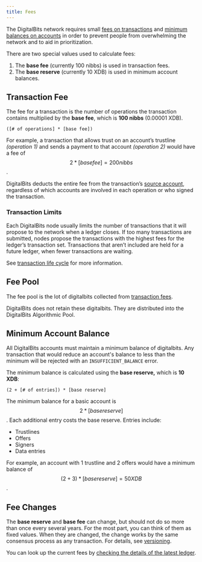```yaml
---
title: Fees
---
```


The DigitalBits network requires small [fees on transactions](#transaction-fee) and [minimum balances on accounts](#minimum-account-balance) in order to prevent people from overwhelming the network and to aid in prioritization.

There are two special values used to calculate fees:

1. The **base fee** (currently 100 nibbs) is used in transaction fees.
2. The **base reserve** (currently 10 XDB) is used in minimum account balances.


## Transaction Fee

The fee for a transaction is the number of operations the transaction contains multiplied by the **base fee**, which is **100 nibbs** (0.00001 XDB).

```math-formula
([# of operations] * [base fee])
```

For example, a transaction that allows trust on an account’s trustline *(operation 1)* and sends a payment to that account *(operation 2)* would have a fee of $$2 * [base fee] = 200 nibbs$$.

DigitalBits deducts the entire fee from the transaction’s [source account](./transactions.md#source-account), regardless of which accounts are involved in each operation or who signed the transaction.


### Transaction Limits

Each DigitalBits node usually limits the number of transactions that it will propose to the network when a ledger closes. If too many transactions are submitted, nodes propose the transactions with the highest fees for the ledger’s transaction set. Transactions that aren’t included are held for a future ledger, when fewer transactions are waiting.

See [transaction life cycle](./transactions.md#life-cycle) for more information.

## Fee Pool

The fee pool is the lot of digitalbits collected from [transaction fees](./fees.md#transaction-fee).

DigitalBits does not retain these digitalbits. They are distributed into the DigitalBits Algorithmic Pool. 



## Minimum Account Balance

All DigitalBits accounts must maintain a minimum balance of digitalbits. Any transaction that would reduce an account's balance to less than the minimum will be rejected with an `INSUFFICIENT_BALANCE` error.

The minimum balance is calculated using the **base reserve,** which is **10 XDB**:

```math-formula
(2 + [# of entries]) * [base reserve]
```

The minimum balance for a basic account is $$2 * [base reserve]$$. Each additional entry costs the base reserve. Entries include:

- Trustlines
- Offers
- Signers
- Data entries

For example, an account with 1 trustline and 2 offers would have a minimum balance of $$(2 + 3) * [base reserve] = 50 XDB$$.


## Fee Changes

The **base reserve** and **base fee** can change, but should not do so more than once every several years. For the most part, you can think of them as fixed values. When they are changed, the change works by the same consensus process as any transaction. For details, see [versioning](https://developer.digitalbits.io/guides/concepts/versioning.html).

You can look up the current fees by [checking the details of the latest ledger](../../frontier/reference/endpoints/ledgers-single.md).

